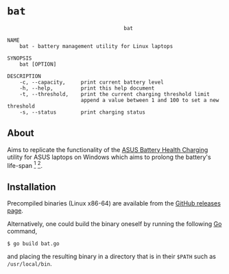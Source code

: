 # `bat`

```
                                      bat
									  
NAME
	bat - battery management utility for Linux laptops

SYNOPSIS
	bat [OPTION]
	
DESCRIPTION
    -c, --capacity,     print current battery level
    -h, --help,         print this help document
    -t, --threshold,    print the current charging threshold limit
                        append a value between 1 and 100 to set a new threshold
    -s, --status        print charging status
```

## About

Aims to replicate the functionality of the [ASUS Battery Health Charging](https://www.asus.com/us/support/FAQ/1032726/) utility for ASUS laptops on Windows which aims to prolong the battery's life-span <a href="https://electrek.co/2017/09/01/tesla-battery-expert-recommends-daily-battery-pack-charging/"><sup>1</sup></a> <a href="https://batteryuniversity.com/learn/article/how_to_prolong_lithium_based_batteries"><sup>2</sup></a>.

## Installation

Precompiled binaries (Linux x86-64) are available from the [GitHub releases page](https://github.com/leveson/bat/releases).

Alternatively, one could build the binary oneself by running the following [Go](https://golang.org/) command,
```shell
$ go build bat.go
```
and placing the resulting binary in a directory that is in their `$PATH` such as `/usr/local/bin`.
